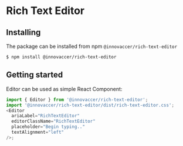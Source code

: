 # Rich Text Editor

## Installing

The package can be installed from npm `@innovaccer/rich-text-editor`

```
$ npm install @innovaccer/rich-text-editor
```

## Getting started

Editor can be used as simple React Component:

```js
import { Editor } from '@innovaccer/rich-text-editor';
import '@innovaccer/rich-text-editor/dist/rich-text-editor.css';
<Editor
  ariaLabel="RichTextEditor"
  editorClassName="RichTextEditor"
  placeholder="Begin typing.."
  textAlignment="left"
/>;
```
